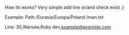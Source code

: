 How its works?
Very simple add line or/and check exist ;)

Example:
Path
/Eurasia/Europa/Poland
/man.txt

Line:
30,Warsaw,Ruby dev,example@example.com
